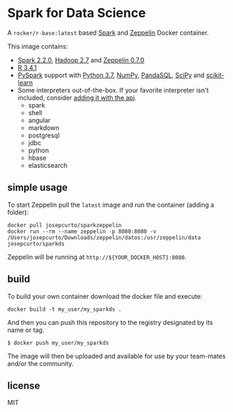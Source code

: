 # Spark for Data Science

A `rocker/r-base:latest` based [Spark](http://apache.apache.org) and [Zeppelin](http://zeppelin.apache.org) Docker container.

This image contains:

- [Spark 2.2.0](http://spark.apache.org/docs/2.2.0), [Hadoop 2.7](http://hadoop.apache.org) and [Zeppelin 0.7.0](http://zeppelin.apache.org)
- [R 3.4.1](https://www.r-project.org)
- [PySpark](http://spark.apache.org/docs/2.2.0/api/python) support with [Python 3.7](https://docs.python.org/3.5), [NumPy](http://www.numpy.org), [PandaSQL](https://github.com/yhat/pandasql), [SciPy](https://www.scipy.org/scipylib/index.html) and [scikit-learn](http://scikit-learn.org/)
- Some interpreters out-of-the-box. If your favorite interpreter isn't included, consider [adding it with the api](http://zeppelin.apache.org/docs/0.7.0-SNAPSHOT/manual/dynamicinterpreterload.html).
  - spark
  - shell
  - angular
  - markdown
  - postgresql
  - jdbc
  - python
  - hbase
  - elasticsearch

## simple usage

To start Zeppelin pull the `latest` image and run the container (adding a folder):

```
docker pull josepcurto/sparkzeppelin
docker run --rm --name zeppelin -p 8080:8080 -v /Users/josepcurto/Downloads/zeppelin/datos:/usr/zeppelin/data josepcurto/sparkds
```

Zeppelin will be running at `http://${YOUR_DOCKER_HOST}:8080`.

## build

To build your own container download the docker file and execute:

```
docker build -t my_user/my_sparkds .
```

And then you can push this repository to the registry designated by its name or tag.

```
$ docker push my_user/my_sparkds
```

The image will then be uploaded and available for use by your team-mates and/or the community.

## license

MIT